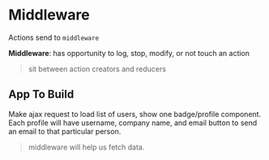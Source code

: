 # Middleware

Actions send to `middleware`

**Middleware**: has opportunity to log, stop, modify, or not touch an action

> sit between action creators and reducers

## App To Build
Make ajax request to load list of users, show one badge/profile component.  Each profile will have username, company name, and email button to send an email to that particular person.

> middleware will help us fetch data. 

